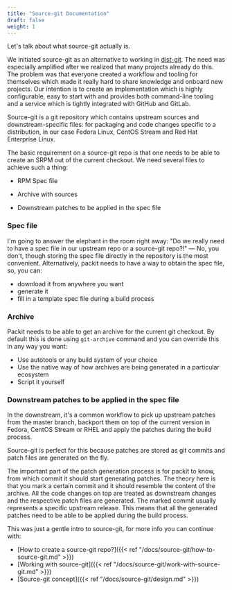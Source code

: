 ```yaml
---
title: "Source-git Documentation"
draft: false
weight: 1
---
```


Let's talk about what source-git actually is.

We initiated source-git as an alternative to working in
[dist-git](https://github.com/release-engineering/dist-git). The need was
especially amplified after we realized that many projects already do this. The
problem was that everyone created a workflow and tooling for themselves which
made it really hard to share knowledge and onboard new projects. Our intention
is to create an implementation which is highly configurable, easy to start with
and provides both command-line tooling and a service which is tightly
integrated with GitHub and GitLab.

Source-git is a git repository which contains upstream sources and
downstream-specific files: for packaging and code changes specific to a
distribution, in our case Fedora Linux, CentOS Stream and Red Hat Enterprise
Linux.

The basic requirement on a source-git repo is that one needs to be able to
create an SRPM out of the current checkout. We need several files to achieve
such a thing:

* RPM Spec file

* Archive with sources

* Downstream patches to be applied in the spec file


### Spec file

I'm going to answer the elephant in the room right away: "Do we really need to
have a spec file in our upstream repo or a source-git repo?!" — No, you don't,
though storing the spec file directly in the repository is the most convenient.
Alternatively, packit needs to have a way to obtain the spec file, so, you can:
* download it from anywhere you want
* generate it
* fill in a template spec file during a build process


### Archive

Packit needs to be able to get an archive for the current git checkout. By
default this is done using `git-archive` command and you can override this in
any way you want:
* Use autotools or any build system of your choice
* Use the native way of how archives are being generated in a particular ecosystem
* Script it yourself


### Downstream patches to be applied in the spec file

In the downstream, it's a common workflow to pick up upstream patches from the
master branch, backport them on top of the current version in Fedora, CentOS
Stream or RHEL and apply the patches during the build process.

Source-git is perfect for this because patches are stored as git commits and
patch files are generated on the fly.

The important part of the patch generation process is for packit to know, from
which commit it should start generating patches. The theory here is that you
mark a certain commit and it should resemble the content of the archive. All
the code changes on top are treated as downstream changes and the respective
patch files are generated. The marked commit usually represents a specific
upstream release. This means that all the generated patches need to be able to
be applied during the build process.


This was just a gentle intro to source-git, for more info you can continue with:
* [How to create a source-git repo?]({{< ref "/docs/source-git/how-to-source-git.md" >}})
* [Working with source-git]({{< ref "/docs/source-git/work-with-source-git.md" >}})
* [Source-git concept]({{< ref "/docs/source-git/design.md" >}})
